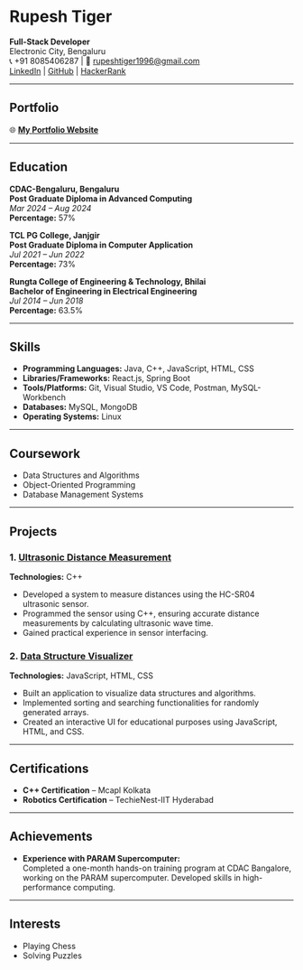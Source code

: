 # Rupesh Tiger  
**Full-Stack Developer**  
Electronic City, Bengaluru  
📞 +91 8085406287 | 📧 [rupeshtiger1996@gmail.com](mailto:rupeshtiger1996@gmail.com)  
[LinkedIn](http://www.linkedin.com/in/rupesh-tiger) | [GitHub](https://github.com/rupeshtiger) | [HackerRank](https://www.hackerrank.com/profile/rupeshtiger1996)  

---

## Portfolio  
🌐 **[My Portfolio Website](https://rupeshtiger.github.io/)**  

---

## Education  
**CDAC-Bengaluru, Bengaluru**  
**Post Graduate Diploma in Advanced Computing**  
_Mar 2024 – Aug 2024_  
**Percentage:** 57%

**TCL PG College, Janjgir**  
**Post Graduate Diploma in Computer Application**  
_Jul 2021 – Jun 2022_  
**Percentage:** 73%

**Rungta College of Engineering & Technology, Bhilai**  
**Bachelor of Engineering in Electrical Engineering**  
_Jul 2014 – Jun 2018_  
**Percentage:** 63.5%

---

## Skills  
- **Programming Languages:** Java, C++, JavaScript, HTML, CSS  
- **Libraries/Frameworks:** React.js, Spring Boot  
- **Tools/Platforms:** Git, Visual Studio, VS Code, Postman, MySQL-Workbench  
- **Databases:** MySQL, MongoDB  
- **Operating Systems:** Linux  

---

## Coursework  
- Data Structures and Algorithms  
- Object-Oriented Programming  
- Database Management Systems  

---

## Projects

### 1. [Ultrasonic Distance Measurement](https://github.com/rupeshtiger/Ultrasonic-Distance-Measurement.git)  
**Technologies:** C++  
- Developed a system to measure distances using the HC-SR04 ultrasonic sensor.  
- Programmed the sensor using C++, ensuring accurate distance measurements by calculating ultrasonic wave time.  
- Gained practical experience in sensor interfacing.  

### 2. [Data Structure Visualizer](https://github.com/rupeshtiger/cdac-project.git)  
**Technologies:** JavaScript, HTML, CSS  
- Built an application to visualize data structures and algorithms.  
- Implemented sorting and searching functionalities for randomly generated arrays.  
- Created an interactive UI for educational purposes using JavaScript, HTML, and CSS.

---

## Certifications  
- **C++ Certification** – Mcapl Kolkata  
- **Robotics Certification** – TechieNest-IIT Hyderabad  

---

## Achievements  
- **Experience with PARAM Supercomputer:**  
  Completed a one-month hands-on training program at CDAC Bangalore, working on the PARAM supercomputer. Developed skills in high-performance computing.

---

## Interests  
- Playing Chess  
- Solving Puzzles  
